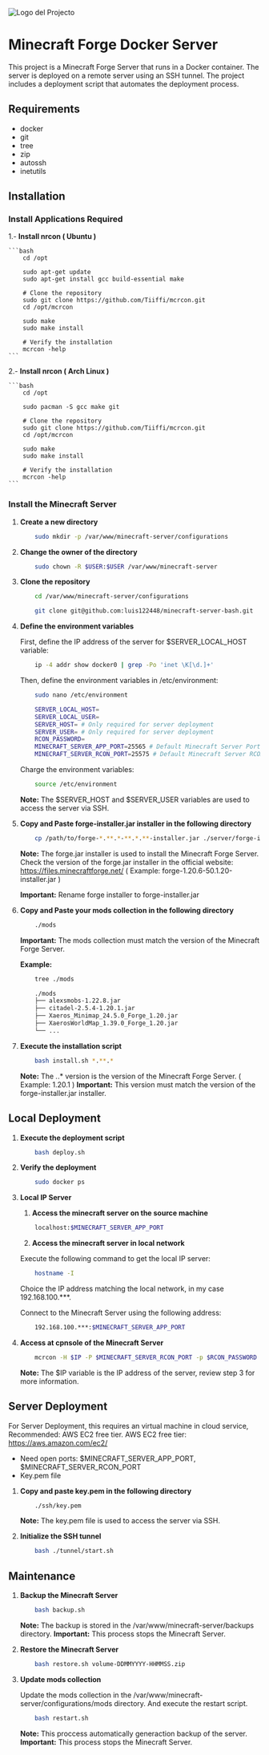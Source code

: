 ![Logo del Projecto](./resources/logo.png)

# Minecraft Forge Docker Server

This project is a Minecraft Forge Server that runs in a Docker container. The server is deployed on a remote server using an SSH tunnel. The project includes a deployment script that automates the deployment process.

## Requirements

- docker
- git
- tree
- zip
- autossh
- inetutils

## Installation

### Install Applications Required

1.- **Install nrcon ( Ubuntu )**

    ```bash
        cd /opt

        sudo apt-get update
        sudo apt-get install gcc build-essential make

        # Clone the repository
        sudo git clone https://github.com/Tiiffi/mcrcon.git
        cd /opt/mcrcon

        sudo make
        sudo make install

        # Verify the installation
        mcrcon -help
    ```

2.- **Install nrcon ( Arch Linux )**

    ```bash
        cd /opt

        sudo pacman -S gcc make git

        # Clone the repository
        sudo git clone https://github.com/Tiiffi/mcrcon.git
        cd /opt/mcrcon

        sudo make
        sudo make install

        # Verify the installation
        mcrcon -help
    ```

### Install the Minecraft Server

1. **Create a new directory**

    ```bash
        sudo mkdir -p /var/www/minecraft-server/configurations
    ```

2. **Change the owner of the directory**
   
    ```bash
        sudo chown -R $USER:$USER /var/www/minecraft-server
    ```

3. **Clone the repository**
   
    ```bash
        cd /var/www/minecraft-server/configurations

        git clone git@github.com:luis122448/minecraft-server-bash.git
    ```

4. **Define the environment variables**

    First, define the IP address of the server for $SERVER_LOCAL_HOST variable:
    
    ```bash
        ip -4 addr show docker0 | grep -Po 'inet \K[\d.]+' 
    ```

    Then, define the environment variables in /etc/environment:

    ```bash
        sudo nano /etc/environment
    ```

    ```bash
        SERVER_LOCAL_HOST=
        SERVER_LOCAL_USER=
        SERVER_HOST= # Only required for server deployment
        SERVER_USER= # Only required for server deployment
        RCON_PASSWORD=
        MINECRAFT_SERVER_APP_PORT=25565 # Default Minecraft Server Port
        MINECRAFT_SERVER_RCON_PORT=25575 # Default Minecraft Server RCON Port
    ```

    Charge the environment variables:

    ```bash
        source /etc/environment
    ```

    **Note:** The $SERVER_HOST and $SERVER_USER variables are used to access the server via SSH.

5. **Copy and Paste forge-installer.jar installer in the following directory**

    ```bash
        cp /path/to/forge-*.**.*-**.*.**-installer.jar ./server/forge-installer.jar
    ```

    **Note:** The forge.jar installer is used to install the Minecraft Forge Server. Check the version of the forge.jar installer in the official website: https://files.minecraftforge.net/ ( Example: forge-1.20.6-50.1.20-installer.jar )

    **Important:** Rename forge installer to forge-installer.jar

6. **Copy and Paste your mods collection in the following directory**

    ```bash
        ./mods
    ```

    **Important:** The mods collection must match the version of the Minecraft Forge Server.

    **Example:** 

    ```bash
        tree ./mods

        ./mods
        ├── alexsmobs-1.22.8.jar
        ├── citadel-2.5.4-1.20.1.jar
        ├── Xaeros_Minimap_24.5.0_Forge_1.20.jar
        ├── XaerosWorldMap_1.39.0_Forge_1.20.jar
        └── ...
    ```

7. **Execute the installation script**
    
    ```bash
        bash install.sh *.**.*
    ```

    **Note:** The *.*.* version is the version of the Minecraft Forge Server. ( Example: 1.20.1 )
    **Important:** This version must match the version of the forge-installer.jar installer.

## Local Deployment

1. **Execute the deployment script**
    
    ```bash
        bash deploy.sh
    ```

2. **Verify the deployment**
    
    ```bash
        sudo docker ps
    ```

3. **Local IP Server**

    1. **Access the minecraft server on the source machine**

    ```bash
        localhost:$MINECRAFT_SERVER_APP_PORT
    ```

    2. **Access the minecraft server in local network**
   
    Execute the following command to get the local IP server:

    ```bash
        hostname -I
    ```

    Choice the IP address matching the local network, in my case 192.168.100.***.

    Connect to the Minecraft Server using the following address:

    ```bash
        192.168.100.***:$MINECRAFT_SERVER_APP_PORT
    ```

4. **Access at cpnsole of the Minecraft Server**
    
    ```bash
        mcrcon -H $IP -P $MINECRAFT_SERVER_RCON_PORT -p $RCON_PASSWORD
    ```

    **Note:** The $IP variable is the IP address of the server, review step 3 for more information.

## Server Deployment

For Server Deployment, this requires an virtual machine in cloud service, Recommended: AWS EC2 free tier.
AWS EC2 free tier: https://aws.amazon.com/ec2/

- Need open ports: $MINECRAFT_SERVER_APP_PORT, $MINECRAFT_SERVER_RCON_PORT
- Key.pem file

1. **Copy and paste key.pem in the following directory**
    
    ```bash
        ./ssh/key.pem
    ```

    **Note:** The key.pem file is used to access the server via SSH.

2. **Initialize the SSH tunnel**
    
    ```bash
        bash ./tunnel/start.sh
    ```

## Maintenance

1. **Backup the Minecraft Server**
    
    ```bash
        bash backup.sh
    ```

    **Note:** The backup is stored in the /var/www/minecraft-server/backups directory.
    **Important:** This process stops the Minecraft Server.

2. **Restore the Minecraft Server**
    
    ```bash
        bash restore.sh volume-DDMMYYYY-HHMMSS.zip
    ```

3. **Update mods collection**
    
    Update the mods collection in the /var/www/minecraft-server/configurations/mods directory.
    And execute the restart script.

    ```bash
        bash restart.sh
    ```

    **Note:** This proccess automatically generaction backup of the server.
    **Important:** This process stops the Minecraft Server.